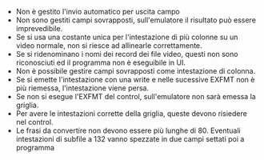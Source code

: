  - Non è gestito l'invio automatico per uscita campo
 - Non sono gestiti campi sovrapposti, sull'emulatore il risultato può essere imprevedibile.
 - Se si usa una costante unica per l'intestazione di più colonne su un video normale, non si riesce ad allinearle correttamente.
 - Se si ridenominano i nomi dei record dei file video, questi non sono riconosciuti ed il programma non è eseguibile in UI.
 - Non è possibile gestire campi sovrapposti come intestazione di colonna.
 - Se si emette l'intestazione con una write e nelle sucessive EXFMT non è più riemessa, l'intestazione viene persa.
 - Se non si esegue l'EXFMT del control, sull'emulatore non sarà emessa la griglia.
 - Per avere le intestazioni corrette della griglia, queste devono risiedere nel control.
 - Le frasi da convertire non devono essere più lunghe di 80. Eventuali intestazioni di subfile a 132 vanno spezzate in due campi settati poi a programma
